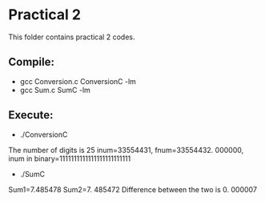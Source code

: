 # Practical 2

This folder  contains practical 2 codes.

## Compile:

* gcc Conversion.c ConversionC -lm
* gcc Sum.c SumC -lm

## Execute:

* ./ConversionC

 The number of digits is 25
 inum=33554431, fnum=33554432. 000000, inum in binary=1111111111111111111111111
 
* ./SumC

 Sum1=7.485478
 Sum2=7. 485472
 Difference between the two is 0. 000007
